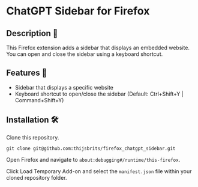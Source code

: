 # ChatGPT Sidebar for Firefox

## Description 📝

This Firefox extension adds a sidebar that displays an embedded website. You can open and close the sidebar using a keyboard shortcut.
## Features 🌟

- Sidebar that displays a specific website
- Keyboard shortcut to open/close the sidebar (Default: Ctrl+Shift+Y | Command+Shift+Y)

## Installation 🛠️

Clone this repository.

    git clone git@github.com:thijsbrits/firefox_chatgpt_sidebar.git

Open Firefox and navigate to `about:debugging#/runtime/this-firefox`.

Click Load Temporary Add-on and select the `manifest.json` file within your cloned repository folder.